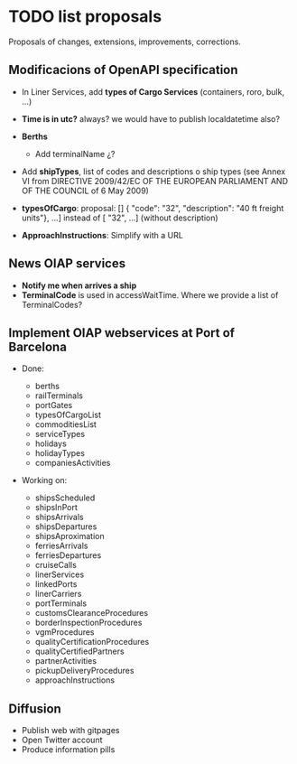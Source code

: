 # TODO list proposals

Proposals of changes, extensions, improvements, corrections.

## Modificacions of OpenAPI specification

- In Liner Services, add **types of Cargo Services** (containers, roro, bulk, ...)
- **Time is in utc?** always? we would have to publish localdatetime also?
- **Berths**
  - Add terminalName ¿?
- Add **shipTypes**, list of codes and descriptions o ship types (see Annex VI from DIRECTIVE 2009/42/EC OF THE EUROPEAN PARLIAMENT AND OF THE COUNCIL of 6 May 2009)

- **typesOfCargo**: proposal: [] { "code": "32", "description": "40 ft freight units"}, ...] instead of 	[ "32", ...] (without description)
- **ApproachInstructions**: Simplify with a URL

## News OIAP services

- **Notify me when arrives a ship**
- **TerminalCode** is used in accessWaitTime. Where we provide a list of TerminalCodes?

## Implement OIAP webservices at Port of Barcelona

- Done:
  - berths
  - railTerminals
  - portGates
  - typesOfCargoList
  - commoditiesList
  - serviceTypes
  - holidays
  - holidayTypes
  - companiesActivities

- Working on:
  - shipsScheduled
  - shipsInPort
  - shipsArrivals
  - shipsDepartures
  - shipsAproximation
  - ferriesArrivals
  - ferriesDepartures
  - cruiseCalls
  - linerServices
  - linkedPorts
  - linerCarriers
  - portTerminals
  - customsClearanceProcedures
  - borderInspectionProcedures
  - vgmProcedures
  - qualityCertificationProcedures
  - qualityCertifiedPartners
  - partnerActivities
  - pickupDeliveryProcedures
  - approachInstructions

## Diffusion

- Publish web with gitpages
- Open Twitter account
- Produce information pills
